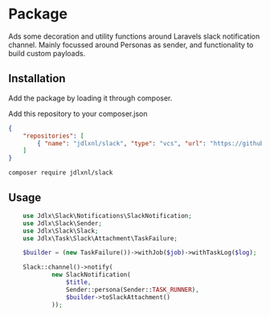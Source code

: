 # Package
Ads some decoration and utility functions around Laravels slack notification channel.
Mainly focussed around Personas as sender, and functionality to build
custom payloads.

## Installation
Add the package by loading it through composer.

Add this repository to your composer.json
```json
{
    "repositories": [
        { "name": "jdlxnl/slack", "type": "vcs", "url": "https://github.com/jdlxnl/slack" }
    ]
}
```

```shell
composer require jdlxnl/slack
```

## Usage
```php
    use Jdlx\Slack\Notifications\SlackNotification;
    use Jdlx\Slack\Sender;
    use Jdlx\Slack\Slack;
    use Jdlx\Task\Slack\Attachment\TaskFailure;

    $builder = (new TaskFailure())->withJob($job)->withTaskLog($log);

    Slack::channel()->notify(
            new SlackNotification(
                $title,
                Sender::persona(Sender::TASK_RUNNER),
                $builder->toSlackAttachment()
            ));
```

